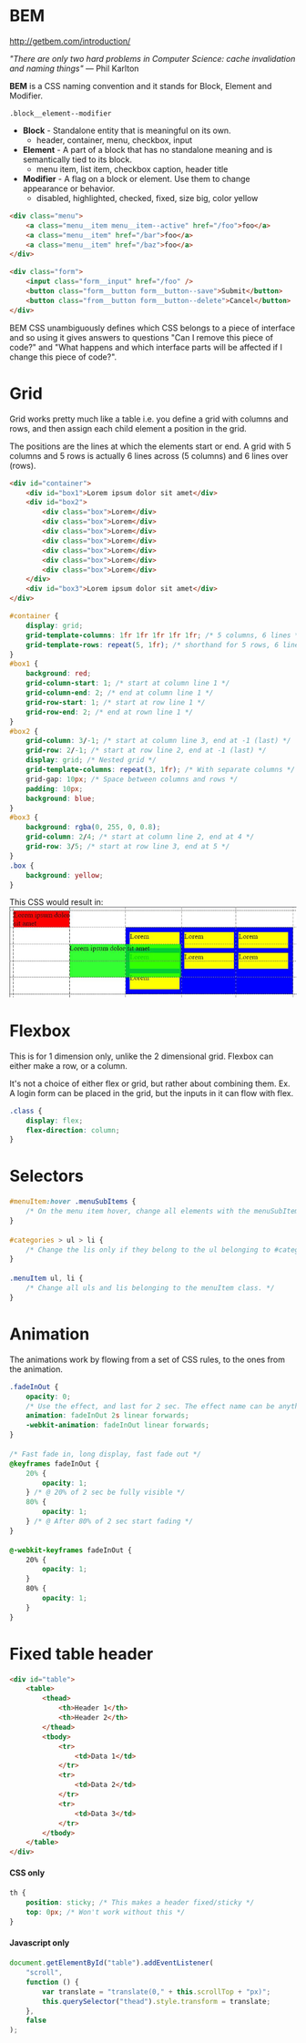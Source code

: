 # BEM

http://getbem.com/introduction/

_"There are only two hard problems in Computer Science: cache invalidation and naming things"_ — Phil Karlton

**BEM** is a CSS naming convention and it stands for Block, Element and Modifier.

```
.block__element--modifier
```

-   **Block** - Standalone entity that is meaningful on its own.
    -   header, container, menu, checkbox, input
-   **Element** - A part of a block that has no standalone meaning and is semantically tied to its block.
    -   menu item, list item, checkbox caption, header title
-   **Modifier** - A flag on a block or element. Use them to change appearance or behavior.
    -   disabled, highlighted, checked, fixed, size big, color yellow

```html
<div class="menu">
    <a class="menu__item menu__item--active" href="/foo">foo</a>
    <a class="menu__item" href="/bar">foo</a>
    <a class="menu__item" href="/baz">foo</a>
</div>
```

```html
<div class="form">
    <input class="form__input" href="/foo" />
    <button class="form__button form__button--save">Submit</button>
    <button class="from__button form__button--delete">Cancel</button>
</div>
```

BEM CSS unambiguously defines which CSS belongs to a piece of interface and so using it gives answers to questions "Can I remove this piece of code?" and "What happens and which interface parts will be affected if I change this piece of code?".

# Grid

Grid works pretty much like a table i.e. you define a grid with columns and rows, and then assign each child element a position in the grid.

The positions are the lines at which the elements start or end. A grid with 5 columns and 5 rows is actually 6 lines across (5 columns) and 6 lines over (rows).

```html
<div id="container">
    <div id="box1">Lorem ipsum dolor sit amet</div>
    <div id="box2">
        <div class="box">Lorem</div>
        <div class="box">Lorem</div>
        <div class="box">Lorem</div>
        <div class="box">Lorem</div>
        <div class="box">Lorem</div>
        <div class="box">Lorem</div>
        <div class="box">Lorem</div>
    </div>
    <div id="box3">Lorem ipsum dolor sit amet</div>
</div>
```

```css
#container {
    display: grid;
    grid-template-columns: 1fr 1fr 1fr 1fr 1fr; /* 5 columns, 6 lines */
    grid-template-rows: repeat(5, 1fr); /* shorthand for 5 rows, 6 lines */
}
#box1 {
    background: red;
    grid-column-start: 1; /* start at column line 1 */
    grid-column-end: 2; /* end at column line 1 */
    grid-row-start: 1; /* start at row line 1 */
    grid-row-end: 2; /* end at rown line 1 */
}
#box2 {
    grid-column: 3/-1; /* start at column line 3, end at -1 (last) */
    grid-row: 2/-1; /* start at row line 2, end at -1 (last) */
    display: grid; /* Nested grid */
    grid-template-columns: repeat(3, 1fr); /* With separate columns */
    grid-gap: 10px; /* Space between columns and rows */
    padding: 10px;
    background: blue;
}
#box3 {
    background: rgba(0, 255, 0, 0.8);
    grid-column: 2/4; /* start at column line 2, end at 4 */
    grid-row: 3/5; /* start at row line 3, end at 5 */
}
.box {
    background: yellow;
}
```

This CSS would result in:  
![CSS Grid](../pics/grid.jpg)

# Flexbox

This is for 1 dimension only, unlike the 2 dimensional grid. Flexbox can either make a row, or a column.

It's not a choice of either flex or grid, but rather about combining them. Ex. A login form can be placed in the grid, but the inputs in it can flow with flex.

```css
.class {
    display: flex;
    flex-direction: column;
}
```

# Selectors

```CSS
#menuItem:hover .menuSubItems {
    /* On the menu item hover, change all elements with the menuSubItems class. */
}

#categories > ul > li {
    /* Change the lis only if they belong to the ul belonging to #categories. */
}

.menuItem ul, li {
    /* Change all uls and lis belonging to the menuItem class. */
}
```

# Animation

The animations work by flowing from a set of CSS rules, to the ones from the animation.

```css
.fadeInOut {
    opacity: 0;
    /* Use the effect, and last for 2 sec. The effect name can be anything*/
    animation: fadeInOut 2s linear forwards;
    -webkit-animation: fadeInOut linear forwards;
}

/* Fast fade in, long display, fast fade out */
@keyframes fadeInOut {
    20% {
        opacity: 1;
    } /* @ 20% of 2 sec be fully visible */
    80% {
        opacity: 1;
    } /* @ After 80% of 2 sec start fading */
}

@-webkit-keyframes fadeInOut {
    20% {
        opacity: 1;
    }
    80% {
        opacity: 1;
    }
}
```

# Fixed table header

```html
<div id="table">
    <table>
        <thead>
            <th>Header 1</th>
            <th>Header 2</th>
        </thead>
        <tbody>
            <tr>
                <td>Data 1</td>
            </tr>
            <tr>
                <td>Data 2</td>
            </tr>
            <tr>
                <td>Data 3</td>
            </tr>
        </tbody>
    </table>
</div>
```

#### CSS only

```css
th {
    position: sticky; /* This makes a header fixed/sticky */
    top: 0px; /* Won't work without this */
}
```

#### Javascript only

```javascript
document.getElementById("table").addEventListener(
    "scroll",
    function () {
        var translate = "translate(0," + this.scrollTop + "px)";
        this.querySelector("thead").style.transform = translate;
    },
    false
);
```
